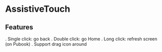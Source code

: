 # AssistiveTouch

## Features

. Single click: go back
. Double click: go Home
. Long click: refresh screen (on Pubook)
. Support drag icon around
